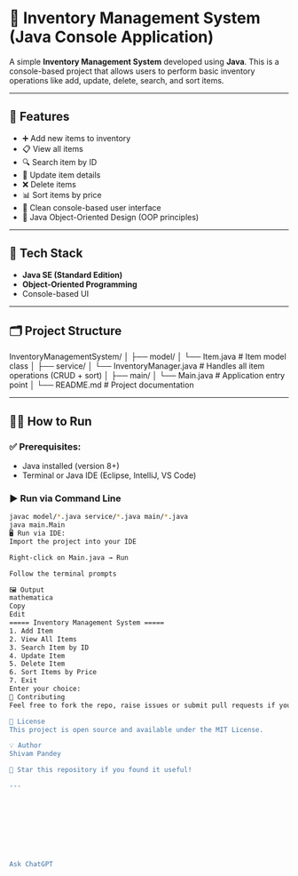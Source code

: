 # 🧾 Inventory Management System (Java Console Application)

A simple **Inventory Management System** developed using **Java**. This is a console-based project that allows users to perform basic inventory operations like add, update, delete, search, and sort items.

---

## 🚀 Features

- ➕ Add new items to inventory
- 📋 View all items
- 🔍 Search item by ID
- 📝 Update item details
- ❌ Delete items
- 📊 Sort items by price
- 🧼 Clean console-based user interface
- 💾 Java Object-Oriented Design (OOP principles)

---

## 🧱 Tech Stack

- **Java SE (Standard Edition)**
- **Object-Oriented Programming**
- Console-based UI

---

## 🗂️ Project Structure

InventoryManagementSystem/
│
├── model/
│ └── Item.java # Item model class
│
├── service/
│ └── InventoryManager.java # Handles all item operations (CRUD + sort)
│
├── main/
│ └── Main.java # Application entry point
│
└── README.md # Project documentation


---

## 🧑‍💻 How to Run

### ✅ Prerequisites:
- Java installed (version 8+)
- Terminal or Java IDE (Eclipse, IntelliJ, VS Code)

### ▶️ Run via Command Line

```bash
javac model/*.java service/*.java main/*.java
java main.Main
🖥 Run via IDE:
Import the project into your IDE

Right-click on Main.java → Run

Follow the terminal prompts

🖼 Output
mathematica
Copy
Edit
===== Inventory Management System =====
1. Add Item
2. View All Items
3. Search Item by ID
4. Update Item
5. Delete Item
6. Sort Items by Price
7. Exit
Enter your choice:
🤝 Contributing
Feel free to fork the repo, raise issues or submit pull requests if you'd like to improve this project!

📄 License
This project is open source and available under the MIT License.

💡 Author
Shivam Pandey

🌟 Star this repository if you found it useful!

---









Ask ChatGPT
